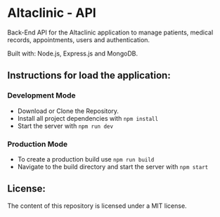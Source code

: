 # Altaclinic - API
Back-End API for the Altaclinic application to manage patients, medical records, appointments, users and authentication.

Built with: Node.js, Express.js and MongoDB.

## Instructions for load the application:
### Development Mode
- Download or Clone the Repository.
- Install all project dependencies with `npm install`
- Start the server with `npm run dev`

### Production Mode
- To create a production build use `npm run build`
- Navigate to the build directory and start the server with `npm start`

## License:
The content of this repository is licensed under a MIT license.

